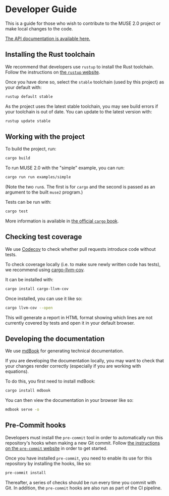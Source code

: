 # Developer Guide

This is a guide for those who wish to contribute to the MUSE 2.0 project or make local changes to
the code.

[The API documentation is available here.](./api/muse2)

## Installing the Rust toolchain

We recommend that developers use `rustup` to install the Rust toolchain. Follow the instructions on
[the `rustup` website](https://rustup.rs/).

Once you have done so, select the `stable` toolchain (used by this project) as your default with:

```sh
rustup default stable
```

As the project uses the latest stable toolchain, you may see build errors if your toolchain is out
of date. You can update to the latest version with:

```sh
rustup update stable
```

## Working with the project

To build the project, run:

```sh
cargo build
```

To run MUSE 2.0 with the "simple" example, you can run:

```sh
cargo run run examples/simple
```

(Note the two `run`s. The first is for `cargo` and the second is passed as an argument to the built
`muse2` program.)

Tests can be run with:

```sh
cargo test
```

More information is available in [the official `cargo` book](https://doc.rust-lang.org/cargo/).

## Checking test coverage

We use [Codecov](https://about.codecov.io/) to check whether pull requests introduce code without
tests.

To check coverage locally (i.e. to make sure newly written code has tests), we recommend using
[cargo-llvm-cov](https://github.com/taiki-e/cargo-llvm-cov).

It can be installed with:

```sh
cargo install cargo-llvm-cov
```

Once installed, you can use it like so:

```sh
cargo llvm-cov --open
```

This will generate a report in HTML format showing which lines are not currently covered by tests
and open it in your default browser.

## Developing the documentation

We use [mdBook](https://rust-lang.github.io/mdBook/) for generating technical documentation.

If you are developing the documentation locally, you may want to check that your changes render
correctly (especially if you are working with equations).

To do this, you first need to install mdBook:

```sh
cargo install mdbook
```

You can then view the documentation in your browser like so:

```sh
mdbook serve -o
```

## Pre-Commit hooks

Developers must install the `pre-commit` tool in order to automatically run this
repository's hooks when making a new Git commit. Follow [the instructions on the `pre-commit`
website](https://pre-commit.com/#install) in order to get started.

Once you have installed `pre-commit`, you need to enable its use for this repository by installing
the hooks, like so:

```sh
pre-commit install
```

Thereafter, a series of checks should be run every time you commit with Git. In addition, the
`pre-commit` hooks are also run as part of the CI pipeline.
